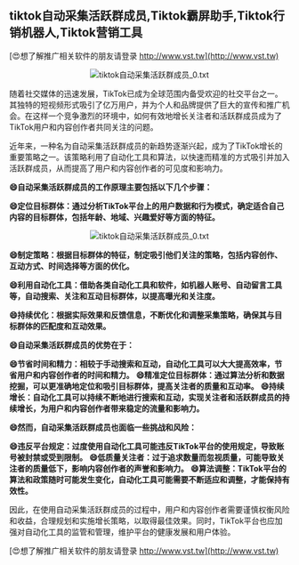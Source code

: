 ## **tiktok自动采集活跃群成员,Tiktok霸屏助手,Tiktok行销机器人,Tiktok营销工具**

[😍想了解推广相关软件的朋友请登录 http://www.vst.tw](http://www.vst.tw)

 <center><img src="https://vst.tw/MP4/tuiguang/png/1.png" alt="tiktok自动采集活跃群成员_0.txt"></center>

随着社交媒体的迅速发展，TikTok已成为全球范围内备受欢迎的社交平台之一。其独特的短视频形式吸引了亿万用户，并为个人和品牌提供了巨大的宣传和推广机会。在这样一个竞争激烈的环境中，如何有效地增长关注者和活跃群成员成为了TikTok用户和内容创作者共同关注的问题。

近年来，一种名为自动采集活跃群成员的新趋势逐渐兴起，成为了TikTok增长的重要策略之一。该策略利用了自动化工具和算法，以快速而精准的方式吸引并加入活跃群成员，从而提高了用户和内容创作者的可见度和影响力。

**😄自动采集活跃群成员的工作原理主要包括以下几个步骤：**

**😄定位目标群体：通过分析TikTok平台上的用户数据和行为模式，确定适合自己内容的目标群体，包括年龄、地域、兴趣爱好等方面的特征。**

 <center><img src="https://vst.tw/MP4/tuiguang/png/5.png" alt="tiktok自动采集活跃群成员_0.txt"></center>

**😄制定策略：根据目标群体的特征，制定吸引他们关注的策略，包括内容创作、互动方式、时间选择等方面的优化。**

**😄利用自动化工具：借助各类自动化工具和软件，如机器人账号、自动留言工具等，自动搜索、关注和互动目标群体，以提高曝光和关注度。**

**😄持续优化：根据实际效果和反馈信息，不断优化和调整采集策略，确保其与目标群体的匹配度和互动效果。**

**😄自动采集活跃群成员的优势在于：**

**😄节省时间和精力：相较于手动搜索和互动，自动化工具可以大大提高效率，节省用户和内容创作者的时间和精力。**
**😄精准定位目标群体：通过算法分析和数据挖掘，可以更准确地定位和吸引目标群体，提高关注者的质量和互动率。**
**😄持续增长：自动化工具可以持续不断地进行搜索和互动，实现关注者和活跃群成员的持续增长，为用户和内容创作者带来稳定的流量和影响力。**

**😄然而，自动采集活跃群成员也面临一些挑战和风险：**

**😄违反平台规定：过度使用自动化工具可能违反TikTok平台的使用规定，导致账号被封禁或受到限制。**
**😄低质量关注者：过于追求数量而忽视质量，可能导致关注者的质量低下，影响内容创作者的声誉和影响力。**
**😄算法调整：TikTok平台的算法和政策随时可能发生变化，自动化工具可能需要不断适应和调整，才能保持有效性。**

因此，在使用自动采集活跃群成员的过程中，用户和内容创作者需要谨慎权衡风险和收益，合理规划和实施增长策略，以取得最佳效果。同时，TikTok平台也应加强对自动化工具的监管和管理，维护平台的健康发展和用户体验。

[😍想了解推广相关软件的朋友请登录 http://www.vst.tw](http://www.vst.tw)



